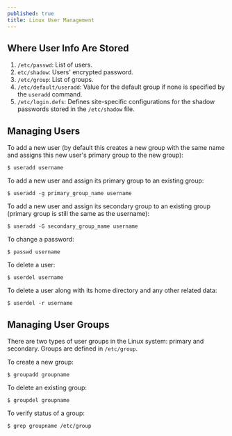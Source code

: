 ```yaml
---
published: true
title: Linux User Management
---
```


## Where User Info Are Stored

1.	`/etc/passwd`: List of users.
2.	`etc/shadow`: Users' encrypted password.
3.	`/etc/group`: List of groups.
4.	`/etc/default/useradd`: Value for the default group if none is specified by the `useradd` command.
5.	`/etc/login.defs`: Defines site-specific configurations for the shadow passwords stored in the `/etc/shadow` file.

## Managing Users

To add a new user (by default this creates a new group with the same name and assigns this new user's primary group to the new group):
```
$ useradd username
```

To add a new user and assign its primary group to an existing group:
```
$ useradd -g primary_group_name username
```

To add a new user and assign its secondary group to an existing group (primary group is still the same as the username):
```
$ useradd -G secondary_group_name username
```

To change a password:
```
$ passwd username
```

To delete a user:
```
$ userdel username
```

To delete a user along with its home directory and any other related data:
```
$ userdel -r username
```

## Managing User Groups

There are two types of user groups in the Linux system: primary and secondary. Groups are defined in `/etc/group`.

To create a new group:
```
$ groupadd groupname
```

To delete an existing group:
```
$ groupdel groupname
```

To verify status of a group:
```
$ grep groupname /etc/group
```
